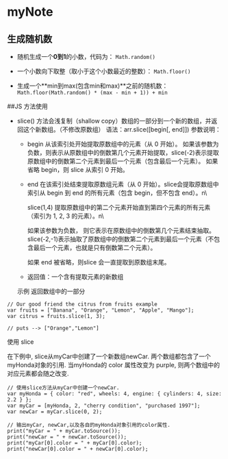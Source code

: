 # myNote

## 生成随机数
- 随机生成一个**0到1**的小数，代码为：
`Math.random()`

- 一个小数向下取整（取小于这个小数最近的整数）：
`Math.floor()`

- 生成一个**min到max(包含min和max)**之前的随机数：
`Math.floor(Math.random() * (max - min + 1)) + min`

##JS 方法使用
- slice() 方法会浅复制（shallow copy）数组的一部分到一个新的数组，并返回这个新数组。（不修改原数组）
  语法：arr.slice([begin[, end]])
  参数说明：
  - begin
    从该索引处开始提取原数组中的元素（从 0 开始）。
    如果该参数为负数，则表示从原数组中的倒数第几个元素开始提取，slice(-2)表示提取原数组中的倒数第二个元素到最后一个元素（包含最后一个元素）。
    如果省略 begin，则 slice 从索引 0 开始。
  - end
    在该索引处结束提取原数组元素（从 0 开始）。slice会提取原数组中索引从 begin 到 end 的所有元素（包含 begin，但不包含 end）。n\
    
    slice(1,4) 提取原数组中的第二个元素开始直到第四个元素的所有元素 （索引为 1, 2, 3 的元素）。n\
    
    如果该参数为负数， 则它表示在原数组中的倒数第几个元素结束抽取。 slice(-2,-1)表示抽取了原数组中的倒数第二个元素到最后一个元素（不包含最后一个元素，也就是只有倒数第二个元素）。
    
    如果 end 被省略，则slice 会一直提取到原数组末尾。
  - 返回值：一个含有提取元素的新数组
  
  示例
  返回数组中的一部分
```
// Our good friend the citrus from fruits example
var fruits = ["Banana", "Orange", "Lemon", "Apple", "Mango"];
var citrus = fruits.slice(1, 3);

// puts --> ["Orange","Lemon"]
```
使用 slice

在下例中, slice从myCar中创建了一个新数组newCar. 两个数组都包含了一个myHonda对象的引用. 当myHonda的 color 属性改变为 purple, 则两个数组中的对应元素都会随之改变.
```
// 使用slice方法从myCar中创建一个newCar.
var myHonda = { color: "red", wheels: 4, engine: { cylinders: 4, size: 2.2 } };
var myCar = [myHonda, 2, "cherry condition", "purchased 1997"];
var newCar = myCar.slice(0, 2);

// 输出myCar, newCar,以及各自的myHonda对象引用的color属性.
print("myCar = " + myCar.toSource());
print("newCar = " + newCar.toSource());
print("myCar[0].color = " + myCar[0].color);
print("newCar[0].color = " + newCar[0].color);
```


       

